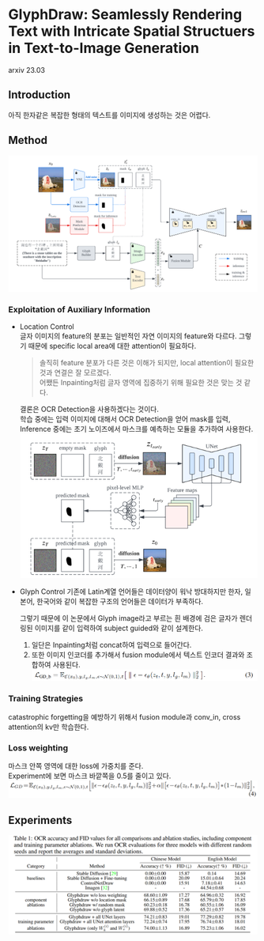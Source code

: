 GlyphDraw: Seamlessly Rendering Text with Intricate Spatial Structuers in Text-to-Image Generation
===
arxiv 23.03

## Introduction
아직 한자같은 복잡한 형태의 텍스트를 이미지에 생성하는 것은 어렵다.  

## Method
![alt text](image.png)
### Exploitation of Auxiliary Information
* Location Control  
    글자 이미지의 feature의 분포는 일반적인 자연 이미지의 feature와 다르다.
    그렇기 때문에 specific local area에 대한 attention이 필요하다.
    > 솔직히 feature 분포가 다른 것은 이해가 되지만, local attention이 필요한 것과 연결은 잘 모르겠다.   
    어쨌든 Inpainting처럼 글자 영역에 집중하기 위해 필요한 것은 맞는 것 같다.
    
    결론은 OCR Detection을 사용하겠다는 것이다.  
    학습 중에는 입력 이미지에 대해서 OCR Detection을 얻어 mask를 입력,  
    Inference 중에는 초기 노이즈에서 마스크를 예측하는 모듈을 추가하여 사용한다.
    ![alt text](image-1.png)

* Glyph Control
    기존에 Latin계열 언어들은 데이터양이 워낙 방대하지만 한자, 일본어, 한국어와 같이 복잡한 구조의 언어들은 데이터가 부족하다.

    그렇기 때문에 이 논문에서 Glyph image라고 부르는 흰 배경에 검은 글자가 렌더링된 이미지를 같이 입력하여 subject guided와 같이 설계한다.

    1. 일단은 Inpainting처럼 concat하여 입력으로 들어간다.
    2. 또한 이미지 인코더를 추가해서 fusion module에서 텍스트 인코더 결과와 조합하여 사용된다.
    ![alt text](image-2.png)

### Training Strategies
catastrophic forgetting을 예방하기 위해서 fusion module과 conv_in, cross attention의 kv만 학습한다.

### Loss weighting
마스크 안쪽 영역에 대한 loss에 가중치를 준다.  
Experiment에 보면 마스크 바깥쪽을 0.5를 줄이고 있다.  
![alt text](image-3.png)

## Experiments
![alt text](image-4.png)
